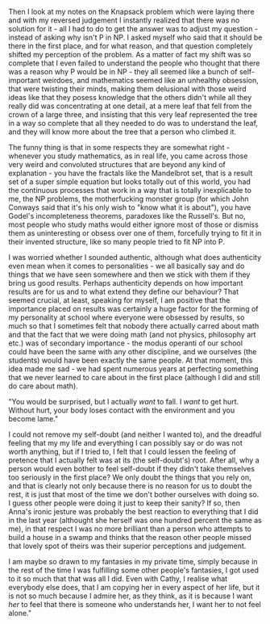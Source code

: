 
Then I look at my notes on the Knapsack problem which were laying there and with my reversed judgement I instantly realized that there was no solution for it - all I had to do to get the answer was to adjust my question - instead of asking why isn't P in NP. I asked myself who said that it should be there in the first place, and for what reason, and that question completely shifted my perception of the problem. As a matter of fact my shift was so complete that I even failed to understand the people who thought that there was a reason why P would be in NP - they all seemed like a bunch of self-important weirdoes, and mathematics seemed like an unhealthy obsession, that were twisting their minds, making them delusional with those weird ideas like that they posess knowledge that the others didn't while all they really did was concentrating at one detail, at a mere leaf that fell from the crown of a large three, and insisting that this very leaf represented the tree in a way so complete that all they needed to do was to understand the leaf, and they will know more about the tree that a person who climbed it. 

The funny thing is that in some respects they are somewhat right - whenever you study mathematics, as in real life, you came across those very weird and convoluted structures that are beyond any kind of explanation - you have the fractals like the Mandelbrot set, that is a result set of a super simple equation but looks totally out of this world, you had the continuous processes that work in a way that is totally inexplicable to me, the NP problems, the motherfucking monster group (for which John Conways said that it's his only wish to "know what it is about"), you have Godel's incompleteness theorems, paradoxes like the Russell's. But no, most people who study maths would either ignore most of those or dismiss them as uninteresting or obsess over one of them, forcefully trying to fit it in their invented structure, like so many people tried to fit NP into P.


I was worried whether I sounded authentic, although what does authenticity even mean when it comes to personalities - we all basically say and do things that we have seen somewhere and then we stick with them if they bring us good results. Perhaps authenticity depends on how important results are for us and to what extend they define our behaviour? That seemed crucial, at least, speaking for myself, I am positive that the importance placed on results was certainly a huge factor for the forming of my personality at school where everyone were obsessed by results, so much so that I sometimes felt that nobody there actually carred about math and that the fact that we were doing math (and not physics, philosophy art etc.) was of secondary importance - the modus operanti of our school could have been the same with any other discipline, and we ourselves (the students) would have been exactly the same people. At that moment, this idea made me sad - we had spent numerous years at perfecting something that we never learned to care about in the first place (although I did and still do care about math). 


"You would be surprised, but I actually *want* to fall. I *want* to get hurt. Without hurt, your body loses contact with the environment and you become lame."

I could not remove my self-doubt (and neither I wanted to), and the dreadful feeling that my my life and everything I can possibly say or do was not worth anything, but if I tried to, I felt that I could lessen the feeling of pretence that I actually felt was at its (the self-doubt's) root. After all, why a person would even bother to feel self-doubt if they didn't take themselves too seriously in the first place? We only doubt the things that you rely on, and that is clearly not only because there is no reason for us to doubt the rest, it is just that most of the time we don't bother ourselves with doing so. I guess other people were doing it just to keep their sanity? If so, then Anna's ironic jesture was probably the best reaction to everything that I did in the last year (althought she herself was one hundred percent the same as me), in that respect I was no more brilliant than a person who attempts to build a house in a swamp and thinks that the reason other people missed that lovely spot of theirs was their superior perceptions and judgement.

I am maybe so drawn to my fantasies in my private time, simply because in the rest of the time I was fulfilling some other people's fantasies, I got used to it so much that that was all I did. Even with Cathy, I realise what everybody else does, that I am copying her in every aspect of her life, but it is not so much because I admire her, as they think, as it is because I want *her* to feel that there is someone who understands her, I want her to not feel alone."


